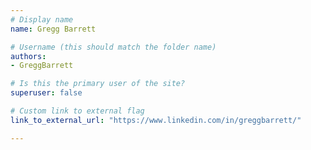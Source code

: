 ```yaml
---
# Display name
name: Gregg Barrett

# Username (this should match the folder name)
authors:
- GreggBarrett

# Is this the primary user of the site?
superuser: false

# Custom link to external flag
link_to_external_url: "https://www.linkedin.com/in/greggbarrett/"

---
```

